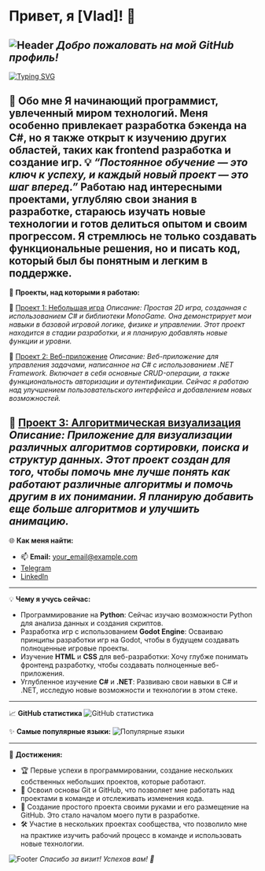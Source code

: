# Привет, я [Vlad]! 👋

![Header](https://images.hdqwalls.com/download/mountain-reflections-3840x2400.jpg)
*Добро пожаловать на мой GitHub профиль!*
---

[![Typing SVG](https://readme-typing-svg.demolab.com?font=Fira+Code&pause=1000&color=F70000&width=435&lines=%D0%92%D0%BE%D0%B7%D1%8C%D0%BC%D0%B8%D1%82%D0%B5+%D0%BC%D0%B5%D0%BD%D1%8F+%D0%BD%D0%B0+%D1%80%D0%B0%D0%B1%D0%BE%D1%82%D1%83+;%D0%9A%D1%82%D0%BE+%D0%BB%D1%83%D1%87%D1%88%D0%B8%D0%B9+%D0%BF%D0%B5%D1%80%D1%81%D0%BE%D0%BD%D0%B0%D0%B6%3F;%D0%A1%D0%BE%D0%B7%D0%B4%D0%B0%D0%BC+%D0%BB%D0%B8+%D1%8F+%D0%BB%D1%83%D1%87%D1%88%D1%83%D1%8E+%D0%B8%D0%B3%D1%80%D1%83%3F+)](https://git.io/typing-svg)

🌟 **Обо мне**
Я начинающий программист, увлеченный миром технологий. Меня особенно привлекает разработка бэкенда на C#, но я также открыт к изучению других областей, таких как frontend разработка и создание игр. 
💡 *“Постоянное обучение — это ключ к успеху, и каждый новый проект — это шаг вперед.”*
Работаю над интересными проектами, углубляю свои знания в разработке, стараюсь изучать новые технологии и готов делиться опытом и своим прогрессом. Я стремлюсь не только создавать функциональные решения, но и писать код, который был бы понятным и легким в поддержке.
---

🚀 **Проекты, над которыми я работаю:**

📁 [Проект 1: Небольшая игра](https://github.com/Sinorit/EasyGame)
_Описание: Простая 2D игра, созданная с использованием C# и библиотеки MonoGame. Она демонстрирует мои навыки в базовой игровой логике, физике и управлении. Этот проект находится в стадии разработки, и я планирую добавлять новые функции и уровни._

📁 [Проект 2: Веб-приложение](https://github.com/Sinorit/TelegramBot)
_Описание: Веб-приложение для управления задачами, написанное на C# с использованием .NET Framework. Включает в себя основные CRUD-операции, а также функциональность авторизации и аутентификации. Сейчас я работаю над улучшением пользовательского интерфейса и добавлением новых возможностей._

📁 [Проект 3: Алгоритмическая визуализация](https://github.com/Sinorit/AlgorithmVisualization)
_Описание: Приложение для визуализации различных алгоритмов сортировки, поиска и структур данных. Этот проект создан для того, чтобы помочь мне лучше понять как работают различные алгоритмы и помочь другим в их понимании. Я планирую добавить еще больше алгоритмов и улучшить анимацию._
---

🌐 **Как меня найти:**
- 📫 **Email:** your_email@example.com
- [Telegram](https://t.me/sinorit)
- [LinkedIn](https://linkedin.com/in/nikita-kuchinskiy/)

---

💡 **Чему я учусь сейчас:**
- Программирование на **Python**: Сейчас изучаю возможности Python для анализа данных и создания скриптов.
- Разработка игр с использованием **Godot Engine**: Осваиваю принципы разработки игр на Godot, чтобы в будущем создавать полноценные игровые проекты.
- Изучение **HTML** и **CSS** для веб-разработки: Хочу глубже понимать фронтенд разработку, чтобы создавать полноценные веб-приложения.
- Углубленное изучение **C#** и **.NET**: Развиваю свои навыки в C# и .NET, исследую новые возможности и технологии в этом стеке.

---

📈 **GitHub статистика**
![GitHub статистика](https://github-readme-stats.vercel.app/api?username=sinorit&show_icons=true&theme=radical)

✨ **Самые популярные языки:**
![Популярные языки](https://github-readme-stats.vercel.app/api/top-langs/?username=sinorit&layout=compact&theme=radical)

---

🌟 **Достижения:**
- 🏆 Первые успехи в программировании, создание нескольких собственных небольших проектов, которые работают.
- 📘 Освоил основы Git и GitHub, что позволяет мне работать над проектами в команде и отслеживать изменения кода.
- 🎉 Создание простого проекта своими руками и его размещение на GitHub. Это стало началом моего пути в разработке.
- 🛠️ Участие в нескольких проектах сообщества, что позволило мне на практике изучить рабочий процесс в команде и использовать новые технологии.

![Footer](https://i.imgur.com/ydHkr7F.jpg)
*Спасибо за визит! Успехов вам! 🚀*
